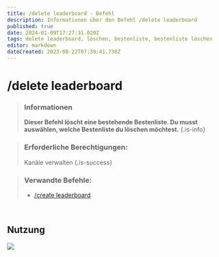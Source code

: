 ```yaml
---
title: /delete leaderboard - Befehl
description: Informationen über den Befehl /delete leaderboard
published: true
date: 2024-01-09T17:27:31.020Z
tags: delete leaderboard, löschen, bestenliste, bestenliste löschen
editor: markdown
dateCreated: 2023-08-22T07:39:41.730Z
---
```


# /delete leaderboard

>### Informationen
>**Dieser Befehl löscht eine bestehende Bestenliste. Du musst auswählen, welche Bestenliste du löschen möchtest.**
>{.is-info}

>### Erforderliche Berechtigungen: 
>Kanäle verwalten
>{.is-success}

>### Verwandte Befehle:
>-   [/create leaderboard](/de/commands/create/leaderboard/)

<br>

## Nutzung

![](/new_delete_leaderboard.gif)